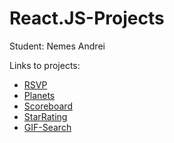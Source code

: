 # React.JS-Projects

Student: Nemes Andrei

Links to projects: 
- [RSVP](https://andrein14.github.io/RSVP-React.JS-Final-)
- [Planets](https://andrein14.github.io/Planets-JS/index.html)
- [Scoreboard](https://andrein14.github.io/Scoreboard-react)
- [StarRating](https://andrein14.github.io/StarRating-JS)
- [GIF-Search](https://andrein14.github.io/GIF-Search-React.JS)

